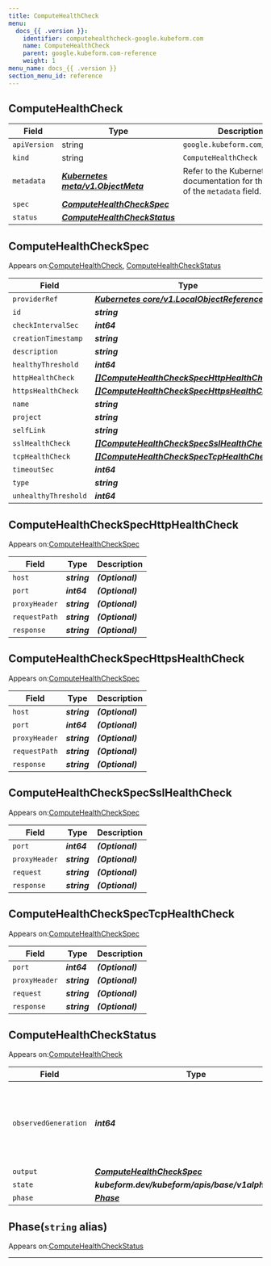 ```yaml
---
title: ComputeHealthCheck
menu:
  docs_{{ .version }}:
    identifier: computehealthcheck-google.kubeform.com
    name: ComputeHealthCheck
    parent: google.kubeform.com-reference
    weight: 1
menu_name: docs_{{ .version }}
section_menu_id: reference
---
```


## ComputeHealthCheck
| Field | Type | Description |
| ------ | ----- | ----------- |
| `apiVersion` | string | `google.kubeform.com/v1alpha1` |
|    `kind` | string | `ComputeHealthCheck` |
| `metadata` | ***[Kubernetes meta/v1.ObjectMeta](https://kubernetes.io/docs/reference/generated/kubernetes-api/v1.13/#objectmeta-v1-meta)***|Refer to the Kubernetes API documentation for the fields of the `metadata` field.|
| `spec` | ***[ComputeHealthCheckSpec](#computehealthcheckspec)***||
| `status` | ***[ComputeHealthCheckStatus](#computehealthcheckstatus)***||
## ComputeHealthCheckSpec

Appears on:[ComputeHealthCheck](#computehealthcheck), [ComputeHealthCheckStatus](#computehealthcheckstatus)

| Field | Type | Description |
| ------ | ----- | ----------- |
| `providerRef` | ***[Kubernetes core/v1.LocalObjectReference](https://kubernetes.io/docs/reference/generated/kubernetes-api/v1.13/#localobjectreference-v1-core)***||
| `id` | ***string***||
| `checkIntervalSec` | ***int64***| ***(Optional)*** |
| `creationTimestamp` | ***string***| ***(Optional)*** |
| `description` | ***string***| ***(Optional)*** |
| `healthyThreshold` | ***int64***| ***(Optional)*** |
| `httpHealthCheck` | ***[[]ComputeHealthCheckSpecHttpHealthCheck](#computehealthcheckspechttphealthcheck)***| ***(Optional)*** |
| `httpsHealthCheck` | ***[[]ComputeHealthCheckSpecHttpsHealthCheck](#computehealthcheckspechttpshealthcheck)***| ***(Optional)*** |
| `name` | ***string***||
| `project` | ***string***| ***(Optional)*** |
| `selfLink` | ***string***| ***(Optional)*** |
| `sslHealthCheck` | ***[[]ComputeHealthCheckSpecSslHealthCheck](#computehealthcheckspecsslhealthcheck)***| ***(Optional)*** |
| `tcpHealthCheck` | ***[[]ComputeHealthCheckSpecTcpHealthCheck](#computehealthcheckspectcphealthcheck)***| ***(Optional)*** |
| `timeoutSec` | ***int64***| ***(Optional)*** |
| `type` | ***string***| ***(Optional)*** |
| `unhealthyThreshold` | ***int64***| ***(Optional)*** |
## ComputeHealthCheckSpecHttpHealthCheck

Appears on:[ComputeHealthCheckSpec](#computehealthcheckspec)

| Field | Type | Description |
| ------ | ----- | ----------- |
| `host` | ***string***| ***(Optional)*** |
| `port` | ***int64***| ***(Optional)*** |
| `proxyHeader` | ***string***| ***(Optional)*** |
| `requestPath` | ***string***| ***(Optional)*** |
| `response` | ***string***| ***(Optional)*** |
## ComputeHealthCheckSpecHttpsHealthCheck

Appears on:[ComputeHealthCheckSpec](#computehealthcheckspec)

| Field | Type | Description |
| ------ | ----- | ----------- |
| `host` | ***string***| ***(Optional)*** |
| `port` | ***int64***| ***(Optional)*** |
| `proxyHeader` | ***string***| ***(Optional)*** |
| `requestPath` | ***string***| ***(Optional)*** |
| `response` | ***string***| ***(Optional)*** |
## ComputeHealthCheckSpecSslHealthCheck

Appears on:[ComputeHealthCheckSpec](#computehealthcheckspec)

| Field | Type | Description |
| ------ | ----- | ----------- |
| `port` | ***int64***| ***(Optional)*** |
| `proxyHeader` | ***string***| ***(Optional)*** |
| `request` | ***string***| ***(Optional)*** |
| `response` | ***string***| ***(Optional)*** |
## ComputeHealthCheckSpecTcpHealthCheck

Appears on:[ComputeHealthCheckSpec](#computehealthcheckspec)

| Field | Type | Description |
| ------ | ----- | ----------- |
| `port` | ***int64***| ***(Optional)*** |
| `proxyHeader` | ***string***| ***(Optional)*** |
| `request` | ***string***| ***(Optional)*** |
| `response` | ***string***| ***(Optional)*** |
## ComputeHealthCheckStatus

Appears on:[ComputeHealthCheck](#computehealthcheck)

| Field | Type | Description |
| ------ | ----- | ----------- |
| `observedGeneration` | ***int64***| ***(Optional)*** Resource generation, which is updated on mutation by the API Server.|
| `output` | ***[ComputeHealthCheckSpec](#computehealthcheckspec)***| ***(Optional)*** |
| `state` | ***kubeform.dev/kubeform/apis/base/v1alpha1.State***| ***(Optional)*** |
| `phase` | ***[Phase](#phase)***| ***(Optional)*** |
## Phase(`string` alias)

Appears on:[ComputeHealthCheckStatus](#computehealthcheckstatus)

---
